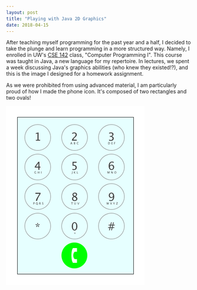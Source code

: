 ```yaml
---
layout: post
title: "Playing with Java 2D Graphics"
date: 2018-04-15
---
```

After teaching myself programming for the past year and a half, I decided to take the plunge and learn programming in a 
more structured way. Namely, I enrolled in UW's [CSE 142](https://courses.cs.washington.edu/courses/cse142/18sp/) class, 
"Computer Programming I". This course was taught in Java, a new language for my repertoire. In lectures, we spent a week 
discussing Java's graphics abilities (who knew they existed!?), and this is the image I designed for a homework assignment.  
  
As we were prohibited from using advanced material, I am particularly proud of how I made the phone icon. It's composed 
of two rectangles and two ovals! 

<img class="post" src="https://github.com/kairstenfay/kairstenfay.github.io/blob/master/_posts/images/dial_pad.png?raw=true"/>
